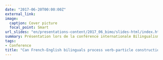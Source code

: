 ```yaml
---
date: "2017-06-20T00:00:00Z"
external_link: 
image:
  caption: Cover picture
  focal_point: Smart
url_slides: "en/presentations-content/2017_06_bimo/slides-html/index.html"
summary: Présentation lors de la conférence internationale Bilingualism vs. Monolingualism - A new perspective on limitations to L2 acquisition
tags:
- Conference
title: "Can French-English bilinguals process verb-particle constructions in a native-like manner?"
---
```



